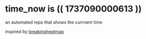 # time_now is (( 1737090000613 ))

an automated repo that shows the currnent time

inspired by [breakingheatmap](https://github.com/breakingheatmap/breakingheatmap)